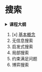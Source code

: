 # 搜索


<details>
<summary><b>课程大纲</b></summary>

![search](pngs/search.png)

</details>

1. [x] [基本概念](人工智能原理/搜索/基本概念.md)
2. 无信息搜索
3. 启发式搜索
4. 局部搜索
5. 约束满足问题
6. 博弈搜索